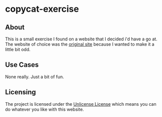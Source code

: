 # copycat-exercise

## About
This is a small exercise I found on a website that I decided i'd have a go at. The website of choice was the [original site](http://www.pairuptocode.com/exercises/copycat.html) because I wanted to make it a little bit odd.

## Use Cases
None really. Just a bit of fun.

## Licensing
The project is licensed under the [Unlicense License](http://unlicense.org "Unilicense Website") which means you can do whatever you like with this website.
